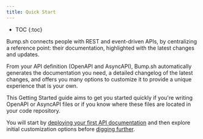 ```yaml
---
title: Quick Start
---
```


- TOC
{:toc}

Bump.sh connects people with REST and event-driven APIs, by centralizing a reference point: their documentation, highlighted with the latest changes and updates.

From your API definition (OpenAPI and AsyncAPI), Bump.sh automatically generates the documentation you need, a detailed changelog of the latest changes, and offers you many options to customize it to provide a unique experience that is your own.

This Getting Started guide aims to get you started quickly if you're writing OpenAPI or AsyncAPI files or if you know where these files are located in your code repository.

You will start by [deploying your first API documentation](/help/getting-started/upload-your-first-definition/) and then explore initial customization options before [digging further](/help/getting-started/going-further/).